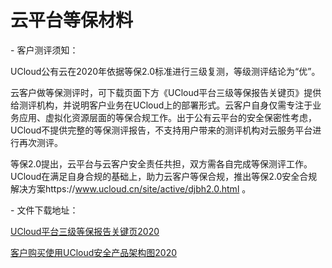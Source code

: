 

# 云平台等保材料

\- 客户测评须知：

UCloud公有云在2020年依据等保2.0标准进行三级复测，等级测评结论为“优”。

云客户做等保测评时，可下载页面下方《UCloud平台三级等保报告关键页》提供给测评机构，并说明客户业务在UCloud上的部署形式。云客户自身仅需专注于业务应用、虚拟化资源层面的等保合规工作。出于公有云平台的安全保密性考虑，UCloud不提供完整的等保测评报告，不支持用户带来的测评机构对云服务平台进行再次测评。

等保2.0提出，云平台与云客户安全责任共担，双方需各自完成等保测评工作。UCloud在满足自身合规的基础上，助力云客户等保合规，推出等保2.0安全合规解决方案https://www.ucloud.cn/site/active/djbh2.0.html 。


\- 文件下载地址：

[UCloud平台三级等保报告关键页2020](http://udbcp-public.cn-gd.ufileos.com/UCloud云平台三级等保报告关键页2020.pdf)

[客户购买使用UCloud安全产品架构图2020](http://udbcp-public.cn-gd.ufileos.com/客户购买使用UCloud安全产品的示意图2020.pdf)
